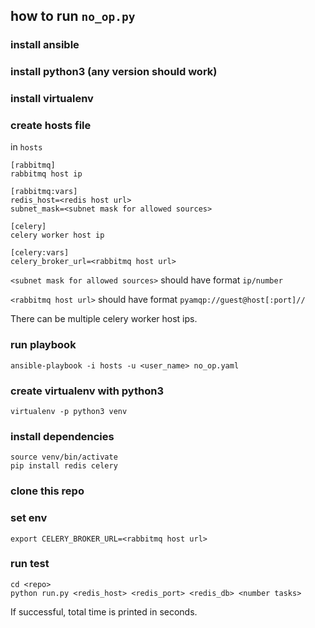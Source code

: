 ## how to run `no_op.py`

### install ansible

### install python3 (any version should work)

### install virtualenv

### create hosts file

in `hosts`

```
[rabbitmq]
rabbitmq host ip

[rabbitmq:vars]
redis_host=<redis host url>
subnet_mask=<subnet mask for allowed sources>

[celery]
celery worker host ip

[celery:vars]
celery_broker_url=<rabbitmq host url>
```

`<subnet mask for allowed sources>` should have format `ip/number`

`<rabbitmq host url>` should have format `pyamqp://guest@host[:port]//`

There can be multiple celery worker host ips.

### run playbook
```
ansible-playbook -i hosts -u <user_name> no_op.yaml
```

### create virtualenv with python3
```
virtualenv -p python3 venv
```

### install dependencies
```
source venv/bin/activate
pip install redis celery
```

### clone this repo

### set env
```
export CELERY_BROKER_URL=<rabbitmq host url>
```

### run test
```
cd <repo>
python run.py <redis_host> <redis_port> <redis_db> <number tasks>
```

If successful, total time is printed in seconds.

